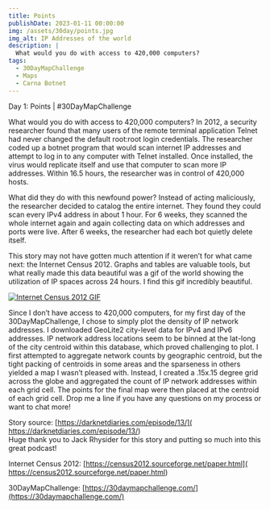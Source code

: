 ```yaml
---
title: Points
publishDate: 2023-01-11 00:00:00
img: /assets/30day/points.jpg
img_alt: IP Addresses of the world
description: |
  What would you do with access to 420,000 computers?
tags:
  - 30DayMapChallenge
  - Maps
  - Carna Botnet
---
```


Day 1: Points | #30DayMapChallenge

What would you do with access to 420,000 computers?  In 2012, a security researcher found that many users of the remote terminal application Telnet had never changed the default root:root login credentials.  The researcher coded up a botnet program that would scan internet IP addresses and attempt to log in to any computer with Telnet installed.  Once installed, the virus would replicate itself and use that computer to scan more IP addresses.  Within 16.5 hours, the researcher was in control of 420,000 hosts.

What did they do with this newfound power?  Instead of acting maliciously, the researcher decided to catalog the entire internet.  They found they could scan every IPv4 address in about 1 hour.  For 6 weeks, they scanned the whole internet again and again collecting data on which addresses and ports were live.  After 6 weeks, the researcher had each bot quietly delete itself.  

This story may not have gotten much attention if it weren’t for what came next:  the Internet Census 2012.  Graphs and tables are valuable tools, but what really made this data beautiful was a gif of the world showing the utilization of IP spaces across 24 hours.  I find this gif incredibly beautiful.  

[![Internet Census 2012 GIF](/assets/30day/IC2012.gif)](/assets/30day/IC2012.gif)

Since I don’t have access to 420,000 computers, for my first day of the 30DayMapChallenge, I chose to simply plot the density of IP network addresses.  I downloaded GeoLite2 city-level data for IPv4 and IPv6 addresses.  IP network address locations seem to be binned at the lat-long of the city centroid within this database, which proved challenging to plot.  I first attempted to aggregate network counts by geographic centroid, but the tight packing of centroids in some areas and the sparseness in others yielded a map I wasn’t pleased with.  Instead, I created a .15x.15 degree grid across the globe and aggregated the count of IP network addresses within each grid cell.  The points for the final map were then placed at the centroid of each grid cell.
Drop me a line if you have any questions on my process or want to chat more!

Story source:  [https://darknetdiaries.com/episode/13/]( https://darknetdiaries.com/episode/13/)  
Huge thank you to Jack Rhysider for this story and putting so much into this great podcast!

Internet Census 2012:  [https://census2012.sourceforge.net/paper.html]( https://census2012.sourceforge.net/paper.html)

30DayMapChallenge:  [https://30daymapchallenge.com/](https://30daymapchallenge.com/)
